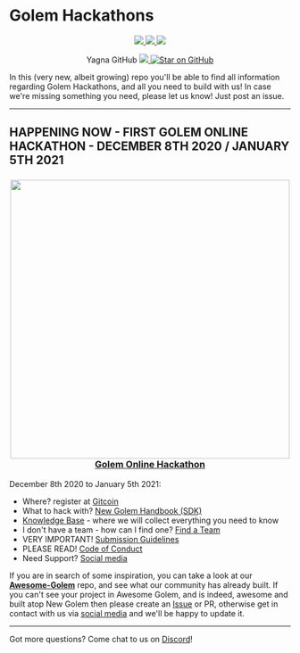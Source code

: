 # Golem Hackathons

</p>
<p align="center"> 
    <a href="https://twitter.com/golemproject" alt="Twitter">
        <img src="https://img.shields.io/twitter/follow/golemproject?style=social" />
    </a> 
    <a href="https://discord.gg/y29dtcM" alt="Discord">
        <img src="https://img.shields.io/discord/684703559954333727?logo=discord" />
    </a>  
    <a href="https://reddit.com/GolemProject" alt="Reddit">
        <img src="https://img.shields.io/reddit/subreddit-subscribers/GolemProject?style=social" />
    </a>
</p>

<p align="center">
Yagna GitHub
    <a href="https://github.com/golemfactory/yagna/watchers" alt="Watch on GitHub">
        <img src="https://img.shields.io/github/watchers/golemfactory/yagna.svg?style=social" />
    </a>
    <a href="https://github.com/golemfactory/yagna/stargazers">
    <img alt="Star on GitHub" src="https://img.shields.io/github/stars/golemfactory/yagna.svg?style=social" >
    </a>
</p>

In this (very new, albeit growing) repo you'll be able to find all information regarding Golem Hackathons, and all you need to build with us!
In case we're missing something you need, please let us know! Just post an issue. 

----

## HAPPENING NOW - FIRST GOLEM ONLINE HACKATHON - DECEMBER 8TH 2020 / JANUARY 5TH 2021

<h3 align="center">
  <a href='https://blog.golemproject.net/golem-online-hackathon/'><img 
      width='500px' 
      alt='' 
      src="https://user-images.githubusercontent.com/35585644/101169192-d8502200-363c-11eb-9b45-2b9302c5e10d.png" /></a>
  <br/>
  <a href="https://blog.golemproject.net/golem-online-hackathon/">Golem Online Hackathon</a>
</h3>

December 8th 2020 to January 5th 2021:
- Where? register at [Gitcoin](https://gitcoin.co/hackathon/golem/)
- What to hack with? [New Golem Handbook (SDK)](https://handbook.golem.network)
- [Knowledge Base](/Knowledge-base/README.md) - where we will collect everything you need to know
- I don't have a team - how can I find one? [Find a Team](/Finding-A-Team/README.md)
- VERY IMPORTANT! [Submission Guidelines](/Submission-Guidelines.md)
- PLEASE READ! [Code of Conduct](/CODE_OF_CONDUCT.md)
- Need Support? [Social media](/Socials/README.md)

If you are in search of some inspiration, you can take a look at our **[Awesome-Golem](https://github.com/golemfactory/awesome-golem)** repo, and see what our community has already built. If you can't see your project in Awesome Golem, and is indeed, awesome and built atop New Golem then please create an [Issue](https://github.com/golemfactory/awesome-golem/issues/new) or PR, otherwise get in contact with us via [social media](/Socials/README.md) and we'll be happy to update it.

----

Got more questions? Come chat to us on [Discord](https://chat.golem.network/)!
